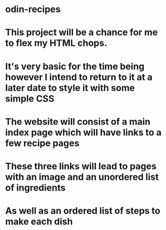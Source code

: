# odin-recipes
# This project will be a chance for me to flex my HTML chops.
# It's very basic for the time being however I intend to return to it at a later date to style it    with some simple CSS

# The website will consist of a main index page which will have links to a few recipe pages
# These three links will lead to pages with an image and an unordered list of ingredients 
# As well as an ordered list of steps to make each dish